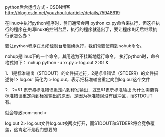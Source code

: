 
python后台运行方式 - CSDN博客 http://blog.csdn.net/youzhouliu/article/details/75948619

在linux中执行python程序时，我们通常会用 python xx.py命令来执行，但这样执行的程序在关闭linux的控制台后，执行的程序就退出了，要让程序关闭后继续执行该怎么办？

要让python程序在关闭控制台后继续执行，我们需要使用到nohub命令。

nohup是linux下的一个命令，其用途为不挂断地运行命令。
执行python时，命令格式如下：
nohup python -u xx.py > log.out 2>&1 &

1、1是标准输出（STDOUT）的文件描述符，2是标准错误（STDERR）的文件描述符1> log.out 简化为 >
log.out，表示把标准输出重定向到log.out这个文件

2、2>&1 表示把标准错误重定向到标准输出，这里&1表示标准输出
为什么需要将标准错误重定向到标准输出的原因，是因为标准错误没有缓冲区，而STDOUT有。

就会导致commond >

log.out 2> 
log.out文件log.out被两次打开，而STDOUT和STDERR将会竞争覆盖，这肯定不是我门想要的